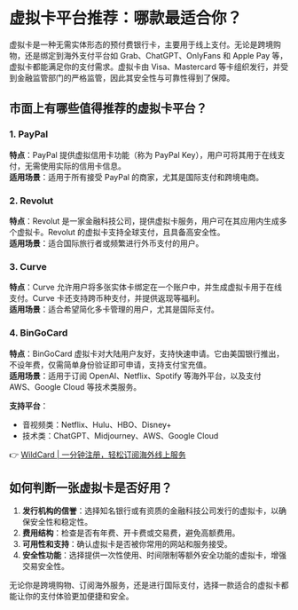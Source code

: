 # 虚拟卡平台推荐：哪款最适合你？

虚拟卡是一种无需实体形态的预付费银行卡，主要用于线上支付。无论是跨境购物，还是绑定到海外支付平台如 Grab、ChatGPT、OnlyFans 和 Apple Pay 等，虚拟卡都能满足你的支付需求。虚拟卡由 Visa、Mastercard 等卡组织发行，并受到金融监管部门的严格监管，因此其安全性与可靠性得到了保障。

## 市面上有哪些值得推荐的虚拟卡平台？

### 1. PayPal
**特点**：PayPal 提供虚拟信用卡功能（称为 PayPal Key），用户可将其用于在线支付，无需使用实际的信用卡信息。  
**适用场景**：适用于所有接受 PayPal 的商家，尤其是国际支付和跨境电商。

### 2. Revolut
**特点**：Revolut 是一家金融科技公司，提供虚拟卡服务，用户可在其应用内生成多个虚拟卡。Revolut 的虚拟卡支持全球支付，且具备高安全性。  
**适用场景**：适合国际旅行者或频繁进行外币支付的用户。

### 3. Curve
**特点**：Curve 允许用户将多张实体卡绑定在一个账户中，并生成虚拟卡用于在线支付。Curve 卡还支持跨币种支付，并提供返现等福利。  
**适用场景**：适合希望简化多卡管理的用户，尤其是国际支付。

### 4. BinGoCard
**特点**：BinGoCard 虚拟卡对大陆用户友好，支持快速申请。它由美国银行推出，不设年费，仅需简单身份验证即可申请，支持支付宝充值。  
**适用场景**：适用于订阅 OpenAI、Netflix、Spotify 等海外平台，以及支付 AWS、Google Cloud 等技术类服务。

**支持平台**：
- 音视频类：Netflix、Hulu、HBO、Disney+  
- 技术类：ChatGPT、Midjourney、AWS、Google Cloud  

👉 [WildCard | 一分钟注册，轻松订阅海外线上服务](https://bbtdd.com/WildCard)

## 如何判断一张虚拟卡是否好用？

1. **发行机构的信誉**：选择知名银行或有资质的金融科技公司发行的虚拟卡，以确保安全性和稳定性。  
2. **费用结构**：检查是否有年费、开卡费或交易费，避免高额费用。  
3. **可用性和支持**：确认虚拟卡是否被你常用的网站和服务接受。  
4. **安全性功能**：选择提供一次性使用、时间限制等额外安全功能的虚拟卡，增强交易安全性。

无论你是跨境购物、订阅海外服务，还是进行国际支付，选择一款适合的虚拟卡都能让你的支付体验更加便捷和安全。